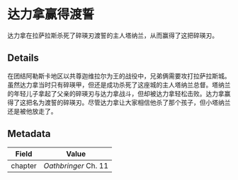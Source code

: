 # 达力拿赢得渡誓
达力拿在拉萨拉斯杀死了碎瑛刃渡誓的主人塔纳兰，从而赢得了这把碎瑛刃。

## Details
在团结阿勒斯卡地区以共尊迦维拉尔为王的战役中，兄弟俩需要攻打拉萨拉斯城。虽然达力拿当时只有碎瑛甲，但还是成功杀死了这座城的主人塔纳兰总督。塔纳兰的年轻儿子拿起了父亲的碎瑛刃与达力拿战斗，但却被达力拿轻松击败。达力拿赢得了这把名为渡誓的碎瑛刃。尽管达力拿让大家相信他杀了那个孩子，但小塔纳兰还是被他放走了。

## Metadata
| Field | Value |
| ----- | ----- |
| chapter | *Oathbringer* Ch. 11 |
